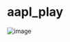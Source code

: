 # aapl_play
![image](https://github.com/Harry142/aapl_play/assets/83301253/bee680bb-9ec6-4d10-8210-ee3425938eaa)
